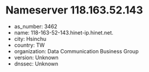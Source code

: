 # Nameserver 118.163.52.143

* as_number: 3462
* name: 118-163-52-143.hinet-ip.hinet.net.
* city: Hsinchu
* country: TW
* organization: Data Communication Business Group
* version: Unknown
* dnssec: Unknown
